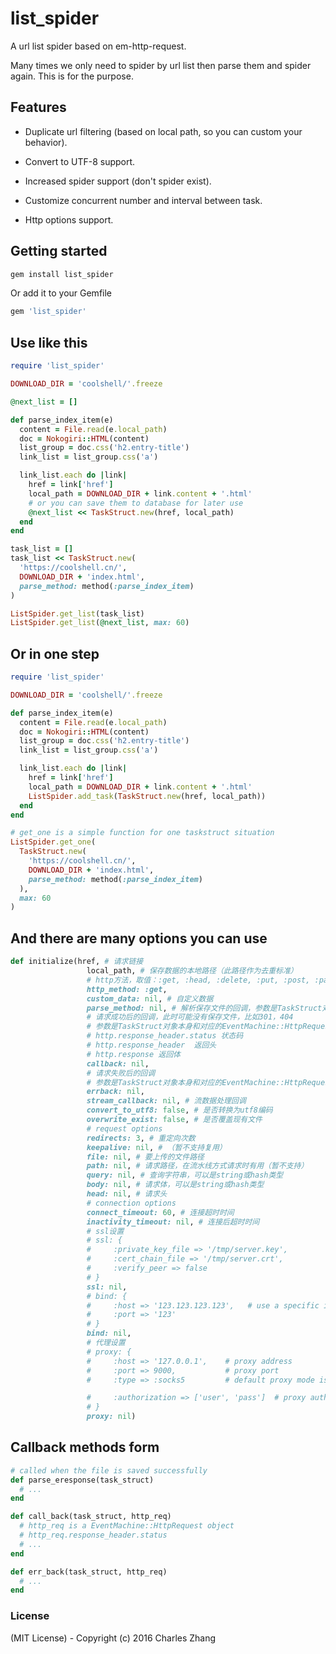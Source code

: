 # list_spider

A url list spider based on em-http-request.

Many times we only need to spider by url list then parse them and spider again. This is for the purpose.

## Features
* Duplicate url filtering (based on local path, so you can custom your behavior).

* Convert to UTF-8 support.

* Increased spider support (don't spider exist).

* Customize concurrent number and interval between task.

* Http options support.

## Getting started

```ruby
gem install list_spider
```

Or add it to your Gemfile

```ruby
gem 'list_spider'
```

## Use like this
```ruby
require 'list_spider'

DOWNLOAD_DIR = 'coolshell/'.freeze

@next_list = []

def parse_index_item(e)
  content = File.read(e.local_path)
  doc = Nokogiri::HTML(content)
  list_group = doc.css('h2.entry-title')
  link_list = list_group.css('a')

  link_list.each do |link|
    href = link['href']
    local_path = DOWNLOAD_DIR + link.content + '.html'
    # or you can save them to database for later use
    @next_list << TaskStruct.new(href, local_path)
  end
end

task_list = []
task_list << TaskStruct.new(
  'https://coolshell.cn/',
  DOWNLOAD_DIR + 'index.html',
  parse_method: method(:parse_index_item)
)

ListSpider.get_list(task_list)
ListSpider.get_list(@next_list, max: 60)
```

## Or in one step
```ruby
require 'list_spider'

DOWNLOAD_DIR = 'coolshell/'.freeze

def parse_index_item(e)
  content = File.read(e.local_path)
  doc = Nokogiri::HTML(content)
  list_group = doc.css('h2.entry-title')
  link_list = list_group.css('a')

  link_list.each do |link|
    href = link['href']
    local_path = DOWNLOAD_DIR + link.content + '.html'
    ListSpider.add_task(TaskStruct.new(href, local_path))
  end
end

# get_one is a simple function for one taskstruct situation
ListSpider.get_one(
  TaskStruct.new(
    'https://coolshell.cn/',
    DOWNLOAD_DIR + 'index.html',
    parse_method: method(:parse_index_item)
  ),
  max: 60
)
```

## And there are many options you can use

```ruby
def initialize(href, # 请求链接
                 local_path, # 保存数据的本地路径（此路径作为去重标准）
                 # http方法，取值：:get, :head, :delete, :put, :post, :patch, :options
                 http_method: :get,
                 custom_data: nil, # 自定义数据
                 parse_method: nil, # 解析保存文件的回调，参数是TaskStruct对象本身
                 # 请求成功后的回调，此时可能没有保存文件，比如301，404
                 # 参数是TaskStruct对象本身和对应的EventMachine::HttpRequest对象
                 # http.response_header.status 状态码
                 # http.response_header  返回头
                 # http.response 返回体
                 callback: nil,
                 # 请求失败后的回调
                 # 参数是TaskStruct对象本身和对应的EventMachine::HttpRequest对象
                 errback: nil,
                 stream_callback: nil, # 流数据处理回调
                 convert_to_utf8: false, # 是否转换为utf8编码
                 overwrite_exist: false, # 是否覆盖现有文件
                 # request options
                 redirects: 3, # 重定向次数
                 keepalive: nil, # （暂不支持复用）
                 file: nil, # 要上传的文件路径
                 path: nil, # 请求路径，在流水线方式请求时有用（暂不支持）
                 query: nil, # 查询字符串，可以是string或hash类型
                 body: nil, # 请求体，可以是string或hash类型
                 head: nil, # 请求头
                 # connection options
                 connect_timeout: 60, # 连接超时时间
                 inactivity_timeout: nil, # 连接后超时时间
                 # ssl设置
                 # ssl: {
                 #     :private_key_file => '/tmp/server.key',
                 #     :cert_chain_file => '/tmp/server.crt',
                 #     :verify_peer => false
                 # }
                 ssl: nil,
                 # bind: {
                 #     :host => '123.123.123.123',   # use a specific interface for outbound request
                 #     :port => '123'
                 # }
                 bind: nil,
                 # 代理设置
                 # proxy: {
                 #     :host => '127.0.0.1',    # proxy address
                 #     :port => 9000,           # proxy port
                 #     :type => :socks5         # default proxy mode is HTTP proxy, change to :socks5 if required

                 #     :authorization => ['user', 'pass']  # proxy authorization header
                 # }
                 proxy: nil)
```

## Callback methods form

```ruby
# called when the file is saved successfully
def parse_eresponse(task_struct)
  # ...
end

def call_back(task_struct, http_req)
  # http_req is a EventMachine::HttpRequest object
  # http_req.response_header.status
  # ...
end

def err_back(task_struct, http_req)
  # ...
end
```

### License

(MIT License) - Copyright (c) 2016 Charles Zhang

